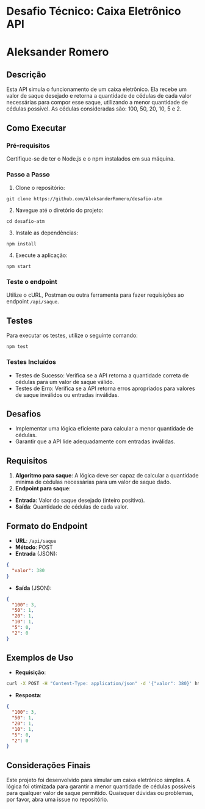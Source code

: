 # Desafio Técnico: Caixa Eletrônico API
# Aleksander Romero

## Descrição
Esta API simula o funcionamento de um caixa eletrônico. Ela recebe um valor de saque desejado e retorna a quantidade de cédulas de cada valor necessárias para compor esse saque, utilizando a menor quantidade de cédulas possível. As cédulas consideradas são: 100, 50, 20, 10, 5 e 2.

## Como Executar

### Pré-requisitos
Certifique-se de ter o Node.js e o npm instalados em sua máquina.

### Passo a Passo

1. Clone o repositório:
```
git clone https://github.com/AleksanderRomero/desafio-atm
```

2. Navegue até o diretório do projeto:
```
cd desafio-atm
```

3. Instale as dependências:
```
npm install
```

4. Execute a aplicação:
```
npm start
```

### Teste o endpoint
Utilize o cURL, Postman ou outra ferramenta para fazer requisições ao endpoint `/api/saque`.

## Testes

Para executar os testes, utilize o seguinte comando:
```
npm test
```

### Testes Incluídos
- Testes de Sucesso: Verifica se a API retorna a quantidade correta de cédulas para um valor de saque válido.
- Testes de Erro: Verifica se a API retorna erros apropriados para valores de saque inválidos ou entradas inválidas.

## Desafios

- Implementar uma lógica eficiente para calcular a menor quantidade de cédulas.
- Garantir que a API lide adequadamente com entradas inválidas.

## Requisitos

1. **Algoritmo para saque**: A lógica deve ser capaz de calcular a quantidade mínima de cédulas necessárias para um valor de saque dado.
2. **Endpoint para saque**:
  - **Entrada**: Valor do saque desejado (inteiro positivo).
  - **Saída**: Quantidade de cédulas de cada valor.

## Formato do Endpoint

- **URL**: `/api/saque`
- **Método**: POST
- **Entrada** (JSON):
```json
{
  "valor": 380
}
```
- **Saída** (JSON):
```json
{
  "100": 3,
  "50": 1,
  "20": 1,
  "10": 1,
  "5": 0,
  "2": 0
}
```

## Exemplos de Uso

- **Requisição**:
```bash
curl -X POST -H "Content-Type: application/json" -d '{"valor": 380}' http://localhost:5000/api/saque
```
- **Resposta**:
```json
{
  "100": 3,
  "50": 1,
  "20": 1,
  "10": 1,
  "5": 0,
  "2": 0
}
```

## Considerações Finais

Este projeto foi desenvolvido para simular um caixa eletrônico simples. A lógica foi otimizada para garantir a menor quantidade de cédulas possíveis para qualquer valor de saque permitido. Quaisquer dúvidas ou problemas, por favor, abra uma issue no repositório.

